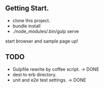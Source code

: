 ## Getting Start.

- clone this project.
- bundle install
- ./node_modules/.bin/gulp serve

start browser and sample page up!

## TODO
- Gulpfile rewrite by coffee script. -> DONE
- dest to erb directory.
- unit and e2e test settings. -> DONE

